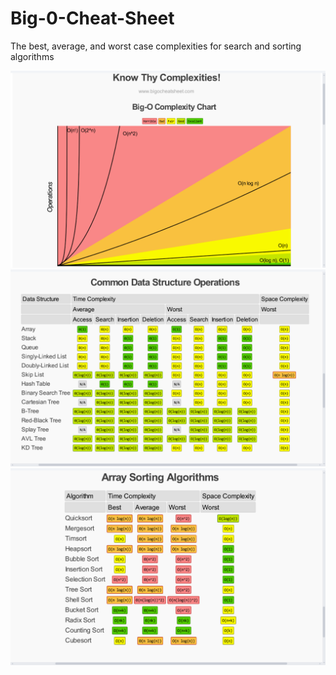 # Big-0-Cheat-Sheet
The best, average, and worst case complexities for search and sorting algorithms


<img src="https://github.com/mirajhad/Big-0-Cheat-Sheet/blob/main/images/1.png"></img>
<img src="https://github.com/mirajhad/Big-0-Cheat-Sheet/blob/main/images/2.png"></img>
<img src="https://github.com/mirajhad/Big-0-Cheat-Sheet/blob/main/images/3.png"></img>
<img src=""></img>
